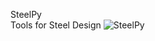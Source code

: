 SteelPy  
Tools for Steel Design 
![SteelPy](https://github.com/svortega/steelpy/tree/master/steelpy/docs/img/steelpy_logo.png "steelpy logo")
